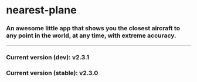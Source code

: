 # nearest-plane

### An awesome little app that shows you the closest aircraft to any point in the world, at any time, with extreme accuracy.

---

### Current version (dev): v2.3.1
### Current version (stable): v2.3.0